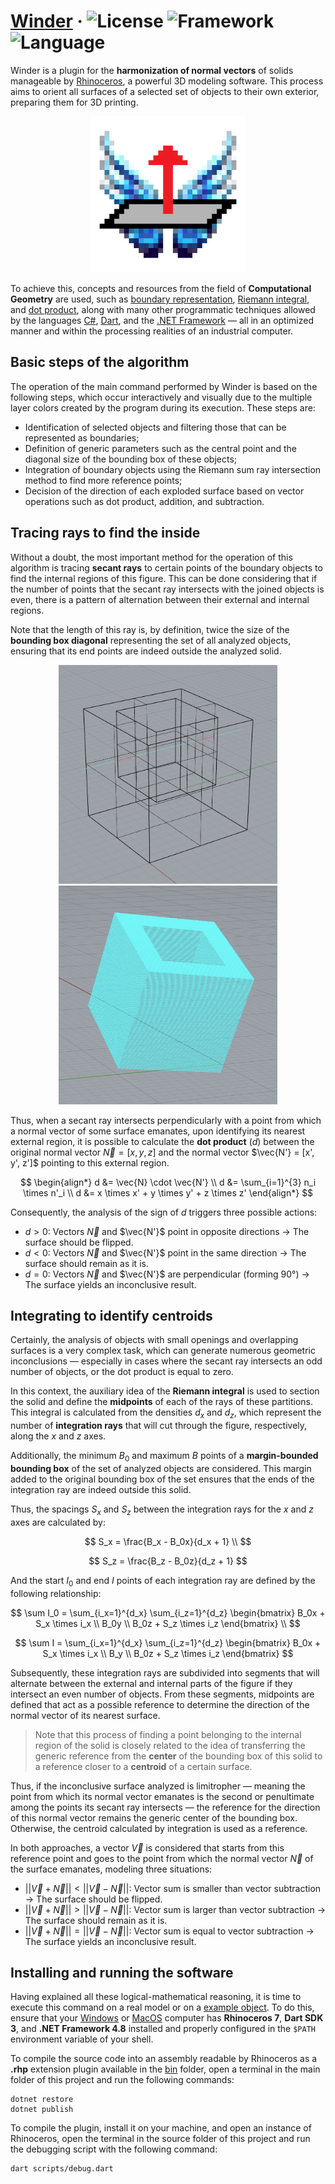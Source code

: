 # [Winder](https://github.com/ruancarllo/winder) &middot; ![License](https://img.shields.io/badge/License-BSD--3--Clause_Clear-blue?style=flat-square) ![Framework](https://img.shields.io/badge/Framework-.NET_4.8-blueviolet?style=flat-square) ![Language](https://img.shields.io/badge/Language-C%23-teal?style=flat-square)

Winder is a plugin for the **harmonization of normal vectors** of solids manageable by [Rhinoceros](https://www.rhino3d.com), a powerful 3D modeling software. This process aims to orient all surfaces of a selected set of objects to their own exterior, preparing them for 3D printing.

<p align="center">
  <img src="./icons/winder-icon-1024px.png" width="250">
</p>

To achieve this, concepts and resources from the field of **Computational Geometry** are used, such as [boundary representation](https://en.wikipedia.org/wiki/Boundary_representation), [Riemann integral](https://en.wikipedia.org/wiki/Riemann_integral), and [dot product](https://en.wikipedia.org/wiki/Dot_product), along with many other programmatic techniques allowed by the languages [C#](https://dotnet.microsoft.com/en-us/languages/csharp), [Dart](https://dart.dev), and the [.NET Framework](https://dotnet.microsoft.com/en-us/learn/dotnet/what-is-dotnet-framework) — all in an optimized manner and within the processing realities of an industrial computer.

## Basic steps of the algorithm

The operation of the main command performed by Winder is based on the following steps, which occur interactively and visually due to the multiple layer colors created by the program during its execution. These steps are:

- Identification of selected objects and filtering those that can be represented as boundaries;
- Definition of generic parameters such as the central point and the diagonal size of the bounding box of these objects;
- Integration of boundary objects using the Riemann sum ray intersection method to find more reference points;
- Decision of the direction of each exploded surface based on vector operations such as dot product, addition, and subtraction.

## Tracing rays to find the inside

Without a doubt, the most important method for the operation of this algorithm is tracing **secant rays** to certain points of the boundary objects to find the internal regions of this figure. This can be done considering that if the number of points that the secant ray intersects with the joined objects is even, there is a pattern of alternation between their external and internal regions.

Note that the length of this ray is, by definition, twice the size of the **bounding box diagonal** representing the set of all analyzed objects, ensuring that its end points are indeed outside the analyzed solid.

<p align="center">
  <img src="./docs/ray-interception.jpg" width="350">
  <img src="./docs/integrated-polyhedron.jpg" width="350">
</p>

Thus, when a secant ray intersects perpendicularly with a point from which a normal vector of some surface emanates, upon identifying its nearest external region, it is possible to calculate the **dot product** ($d$) between the original normal vector $\vec{N} = [x, y, z]$ and the normal vector $\vec{N'} = [x', y', z']$ pointing to this external region.

$$
\begin{align*}
d &= \vec{N} \cdot \vec{N'} \\
d &= \sum_{i=1}^{3} n_i \times n'_i \\
d &= x \times x' + y \times y' + z \times z'
\end{align*}
$$

Consequently, the analysis of the sign of $d$ triggers three possible actions:

- $d > 0$: Vectors $\vec{N}$ and $\vec{N'}$ point in opposite directions → The surface should be flipped.
- $d < 0$: Vectors $\vec{N}$ and $\vec{N'}$ point in the same direction → The surface should remain as it is.
- $d = 0$: Vectors $\vec{N}$ and $\vec{N'}$ are perpendicular (forming 90°) → The surface yields an inconclusive result.

## Integrating to identify centroids

Certainly, the analysis of objects with small openings and overlapping surfaces is a very complex task, which can generate numerous geometric inconclusions — especially in cases where the secant ray intersects an odd number of objects, or the dot product is equal to zero.

In this context, the auxiliary idea of the **Riemann integral** is used to section the solid and define the **midpoints** of each of the rays of these partitions. This integral is calculated from the densities $d_x$ and $d_z$, which represent the number of **integration rays** that will cut through the figure, respectively, along the $x$ and $z$ axes.

Additionally, the minimum $B_0$ and maximum $B$ points of a **margin-bounded bounding box** of the set of analyzed objects are considered. This margin added to the original bounding box of the set ensures that the ends of the integration ray are indeed outside this solid.

Thus, the spacings $S_x$ and $S_z$ between the integration rays for the $x$ and $z$ axes are calculated by:

$$
S_x = \frac{B_x - B_0x}{d_x + 1} \\
$$

$$
S_z = \frac{B_z - B_0z}{d_z + 1}
$$

And the start $I_0$ and end $I$ points of each integration ray are defined by the following relationship:

$$
\sum I_0 = \sum_{i_x=1}^{d_x} \sum_{i_z=1}^{d_z} \begin{bmatrix} B_0x + S_x \times i_x \\ B_0y \\ B_0z + S_z \times i_z \end{bmatrix} \\
$$

$$
\sum I = \sum_{i_x=1}^{d_x} \sum_{i_z=1}^{d_z} \begin{bmatrix} B_0x + S_x \times i_x \\ B_y \\ B_0z + S_z \times i_z \end{bmatrix}
$$

Subsequently, these integration rays are subdivided into segments that will alternate between the external and internal parts of the figure if they intersect an even number of objects. From these segments, midpoints are defined that act as a possible reference to determine the direction of the normal vector of its nearest surface.

> Note that this process of finding a point belonging to the internal region of the solid is closely related to the idea of transferring the generic reference from the **center** of the bounding box of this solid to a reference closer to a **centroid** of a certain surface.

Thus, if the inconclusive surface analyzed is limitropher — meaning the point from which its normal vector emanates is the second or penultimate among the points its secant ray intersects — the reference for the direction of this normal vector remains the generic center of the bounding box. Otherwise, the centroid calculated by integration is used as a reference.

In both approaches, a vector $\vec{V}$ is considered that starts from this reference point and goes to the point from which the normal vector $\vec{N}$ of the surface emanates, modeling three situations:

- $\vert \vert \vec{V} + \vec{N} \vert \vert < \vert \vert \vec{V} - \vec{N} \vert \vert$: Vector sum is smaller than vector subtraction → The surface should be flipped.
- $\vert \vert \vec{V} + \vec{N} \vert \vert > \vert \vert \vec{V} - \vec{N} \vert \vert$: Vector sum is larger than vector subtraction → The surface should remain as it is.
- $\vert \vert \vec{V} + \vec{N} \vert \vert = \vert \vert \vec{V} - \vec{N} \vert \vert$: Vector sum is equal to vector subtraction → The surface yields an inconclusive result.

## Installing and running the software

Having explained all these logical-mathematical reasoning, it is time to execute this command on a real model or on a [example object](./mocks/example.3dm). To do this, ensure that your [Windows](https://en.wikipedia.org/wiki/Microsoft_Windows) or [MacOS](https://en.wikipedia.org/wiki/MacOS) computer has **Rhinoceros 7**, **Dart SDK 3**, and **.NET Framework 4.8** installed and properly configured in the `$PATH` environment variable of your shell.

To compile the source code into an assembly readable by Rhinoceros as a **.rhp** extension plugin available in the [bin](./bin) folder, open a terminal in the main folder of this project and run the following commands:

```shell
dotnet restore
dotnet publish
```

To compile the plugin, install it on your machine, and open an instance of Rhinoceros, open the terminal in the source folder of this project and run the debugging script with the following command:

```shell
dart scripts/debug.dart
```
